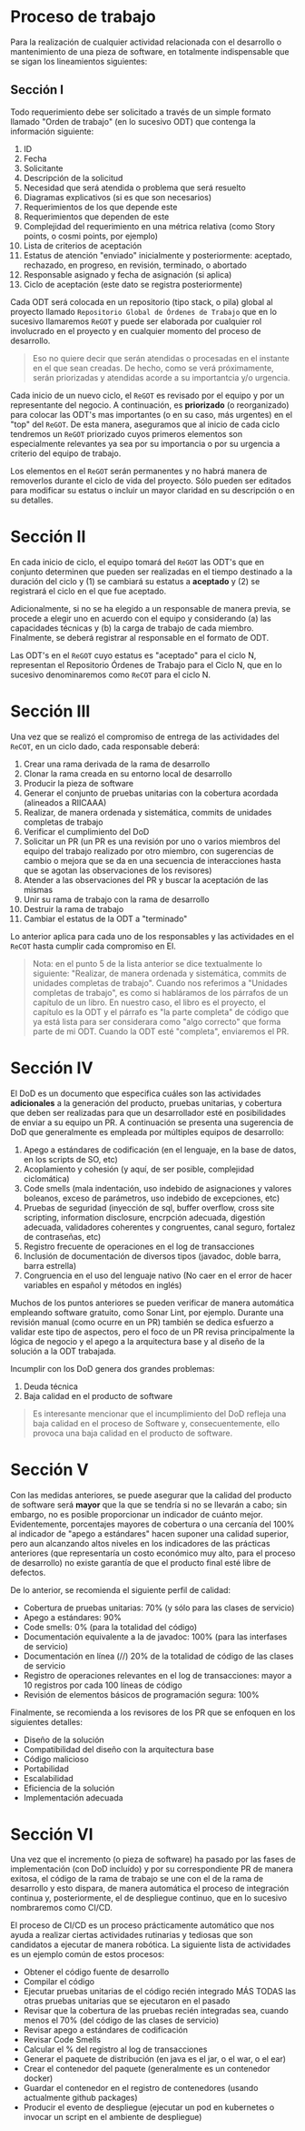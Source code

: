 # Proceso de trabajo

Para la realización de cualquier actividad relacionada con el desarrollo o mantenimiento de una pieza de software, en totalmente indispensable que se sigan los lineamientos siguientes:

## Sección I

Todo requerimiento debe ser solicitado a través de un simple formato llamado "Orden de trabajo" (en lo sucesivo ODT) que contenga la información siguiente:

1. ID
2. Fecha
3. Solicitante
4. Descripción de la solicitud
5. Necesidad que será atendida o problema que será resuelto
6. Diagramas explicativos (si es que son necesarios)
7. Requerimientos de los que depende este
8. Requerimientos que dependen de este
9. Complejidad del requerimiento en una métrica relativa (como Story points, o cosmi points, por ejemplo)
10. Lista de criterios de aceptación
11. Estatus de atención "enviado" inicialmente y posteriormente: aceptado, rechazado, en progreso, en revisión, terminado, o abortado
12. Responsable asignado y fecha de asignación (si aplica)
13. Ciclo de aceptación (este dato se registra posteriormente)

Cada ODT será colocada en un repositorio (tipo stack, o pila) global al proyecto llamado ```Repositorio Global de Órdenes de Trabajo``` que en lo sucesivo llamaremos ```ReGOT``` y puede ser elaborada por cualquier rol involucrado en el proyecto y en cualquier momento del proceso de desarrollo.

> Eso no quiere decir que serán atendidas o procesadas en el instante en el que sean creadas. De hecho, como se verá próximamente, serán priorizadas y atendidas acorde a su importantcia y/o urgencia.

Cada inicio de un nuevo ciclo, el ```ReGOT``` es revisado por el equipo y por un representante del negocio. A continuación, es **priorizado** (o reorganizado) para colocar las ODT's mas importantes (o en su caso, más urgentes) en el "top" del ```ReGOT```. De esta manera, aseguramos que al inicio de cada ciclo tendremos un ```ReGOT``` priorizado cuyos primeros elementos son especialmente relevantes ya sea por su importancia o por su urgencia a criterio del equipo de trabajo.

Los elementos en el ```ReGOT``` serán permanentes y no habrá manera de removerlos durante el ciclo de vida del proyecto. Sólo pueden ser editados para modificar su estatus o incluir un mayor claridad en su descripción o en su detalles.

# Sección II

En cada inicio de ciclo, el equipo tomará del ```ReGOT``` las ODT's que en conjunto determinen que pueden ser realizadas en el tiempo destinado a la duración del ciclo y (1) se cambiará su estatus a **aceptado** y (2) se registrará el ciclo en el que fue aceptado. 

Adicionalmente, si no se ha elegido a un responsable de manera previa, se procede a elegir uno en acuerdo con el equipo y considerando (a) las capacidades técnicas y (b) la carga de trabajo de cada miembro. Finalmente, se deberá registrar al responsable en el formato de ODT.

Las ODT's en el ```ReGOT``` cuyo estatus es "aceptado" para el ciclo N, representan el Repositorio Órdenes de Trabajo para el Ciclo N, que en lo sucesivo denominaremos como ```ReCOT``` para el ciclo N.

# Sección III

Una vez que se realizó el compromiso de entrega de las actividades del ```ReCOT```, en un ciclo dado, cada responsable deberá:
1. Crear una rama derivada de la rama de desarrollo
2. Clonar la rama creada en su entorno local de desarrollo
3. Producir la pieza de software
4. Generar el conjunto de pruebas unitarias con la cobertura acordada (alineados a RIICAAA)
5. Realizar, de manera ordenada y sistemática, commits de unidades completas de trabajo
6. Verificar el cumplimiento del DoD
7. Solicitar un PR (un PR es una revisión por uno o varios miembros del equipo del trabajo realizado por otro miembro, con sugerencias de cambio o mejora que se da en una secuencia de interacciones hasta que se agotan las observaciones de los revisores)
8. Atender a las observaciones del PR y buscar la aceptación de las mismas
9. Unir su rama de trabajo con la rama de desarrollo
10. Destruir la rama de trabajo
11. Cambiar el estatus de la ODT a "terminado" 

Lo anterior aplica para cada uno de los responsables y las actividades en el ```ReCOT``` hasta cumplir cada compromiso en El.

> Nota: en el punto 5 de la lista anterior se dice textualmente lo siguiente: "Realizar, de manera ordenada y sistemática, commits de unidades completas de trabajo". Cuando nos referimos a "Unidades completas de trabajo", es como si habláramos de los párrafos de un capítulo de un libro. En nuestro caso, el libro es el proyecto, el capítulo es la ODT y el párrafo es "la parte completa" de código que ya está lista para ser considerara como "algo correcto" que forma parte de mi ODT. Cuando la ODT esté "completa", enviaremos el PR.

# Sección IV

El DoD es un documento que especifica cuáles son las actividades **adicionales** a la generación del producto, pruebas unitarias, y cobertura que deben ser realizadas para que un desarrollador esté en posibilidades de enviar a su equipo un PR. A continuación se presenta una sugerencia de DoD que generalmente es empleada por múltiples equipos de desarrollo:

1. Apego a estándares de codificación (en el lenguaje, en la base de datos, en los scripts de SO, etc)
2. Acoplamiento y cohesión (y aquí, de ser posible, complejidad ciclomática)
3. Code smells (mala indentación, uso indebido de asignaciones y valores boleanos, exceso de parámetros, uso indebido de excepciones, etc)
4. Pruebas de seguridad (inyección de sql, buffer overflow, cross site scripting, information disclosure, encrpción adecuada, digestión adecuada, validadores coherentes y congruentes, canal seguro, fortalez de contraseñas, etc)
5. Registro frecuente de operaciones en el log de transacciones
6. Inclusión de documentación de diversos tipos (javadoc, doble barra, barra estrella)
7. Congruencia en el uso del lenguaje nativo (No caer en el error de hacer variables en español y métodos en inglés)

Muchos de los puntos anteriores se pueden verificar de manera automática empleando software gratuito, como Sonar Lint, por ejemplo. Durante una revisión manual (como ocurre en un PR) también se dedica esfuerzo a validar este tipo de aspectos, pero el foco de un PR revisa principalmente la lógica de negocio y el apego a la arquitectura base y al diseño de la solución a la ODT trabajada.

Incumplir con los DoD genera dos grandes problemas:
1. Deuda técnica
2. Baja calidad en el producto de software

> Es interesante mencionar que el incumplimiento del DoD refleja una baja calidad en el proceso de Software y, consecuentemente, ello provoca una baja calidad en el producto de software.

# Sección V

Con las medidas anteriores, se puede asegurar que la calidad del producto de software será **mayor** que la que se tendría si no se llevarán a cabo; sin embargo, no es posible proporcionar un indicador de cuánto mejor. Evidentemente, porcentajes mayores de cobertura o una cercanía del 100% al indicador de "apego a estándares" hacen suponer una calidad superior, pero aun alcanzando altos niveles en los indicadores de las prácticas anteriores (que representaría un costo económico muy alto, para el proceso de desarrollo) no existe garantía de que el producto final esté libre de defectos.

De lo anterior, se recomienda el siguiente perfil de calidad: 

- Cobertura de pruebas unitarias: 70% (y sólo para las clases de servicio)
- Apego a estándares: 90%
- Code smells: 0% (para la totalidad del código)
- Documentación equivalente a la de javadoc: 100% (para las interfases de servicio)
- Documentación en línea (//) 20% de la totalidad de código de las clases de servicio
- Registro de operaciones relevantes en el log de transacciones: mayor a 10 registros por cada 100 líneas de código
- Revisión de elementos básicos de programación segura: 100%

Finalmente, se recomienda a los revisores de los PR que se enfoquen en los siguientes detalles:

- Diseño de la solución
- Compatibilidad del diseño con la arquitectura base
- Código malicioso
- Portabilidad
- Escalabilidad
- Eficiencia de la solución
- Implementación adecuada

# Sección VI

Una vez que el incremento (o pieza de software) ha pasado por las fases de implementación (con DoD incluído) y por su correspondiente PR de manera exitosa, el código de la rama de trabajo se une con el de la rama de desarrollo y esto dispara, de manera automática el proceso de integración continua y, posteriormente, el de despliegue continuo, que en lo sucesivo nombraremos como CI/CD.

El proceso de CI/CD es un proceso prácticamente automático que nos ayuda a realizar ciertas actividades rutinarias y tediosas que son candidatos a ejecutar de manera robótica. La siguiente lista de actividades es un ejemplo común de estos procesos:

- Obtener el código fuente de desarrollo
- Compilar el código
- Ejecutar pruebas unitarias de el código recién integrado MÁS TODAS las otras pruebas unitarias que se ejecutaron en el pasado
- Revisar que la cobertura de las pruebas recién integradas sea, cuando menos el 70% (del código de las clases de servicio)
- Revisar apego a estándares de codificación
- Revisar Code Smells
- Calcular el % del registro al log de transacciones
- Generar el paquete de distribución (en java es el jar, o el war, o el ear)
- Crear el contenedor del paquete (generalmente es un contenedor docker)
- Guardar el contenedor en el registro de contenedores (usando actualmente github packages)
- Producir el evento de despliegue (ejecutar un pod en kubernetes o invocar un script en el ambiente de despliegue)
